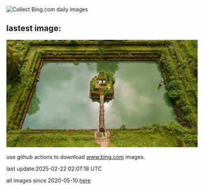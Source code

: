 ![Collect Bing.com daily images](https://github.com/counter2015/bing-daily-images/workflows/Collect%20Bing.com%20daily%20images/badge.svg)
## lastest image:
![](images/img.jpg)

use github actions to download www.bing.com images.

last update:2025-02-22 02:07:18 UTC

all images since 2020-05-10 [here](https://github.com/counter2015/bing-daily-images/tree/master/images) 
